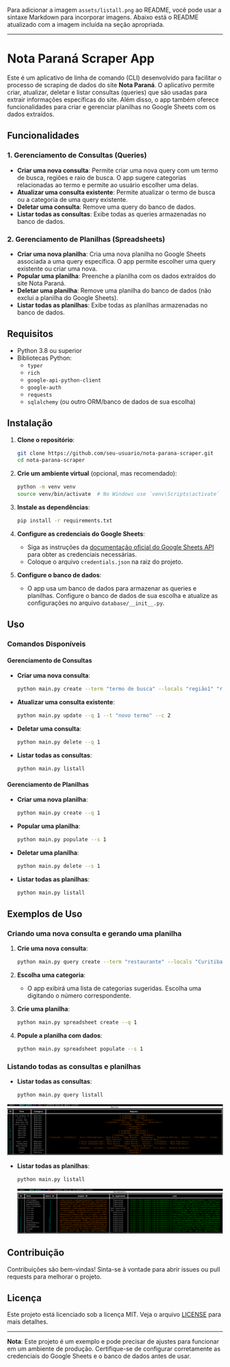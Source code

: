 Para adicionar a imagem `assets/listall.png` ao README, você pode usar a sintaxe Markdown para incorporar imagens. Abaixo está o README atualizado com a imagem incluída na seção apropriada.

---

# Nota Paraná Scraper App

Este é um aplicativo de linha de comando (CLI) desenvolvido para facilitar o processo de scraping de dados do site **Nota Paraná**. O aplicativo permite criar, atualizar, deletar e listar consultas (queries) que são usadas para extrair informações específicas do site. Além disso, o app também oferece funcionalidades para criar e gerenciar planilhas no Google Sheets com os dados extraídos.

## Funcionalidades

### 1. **Gerenciamento de Consultas (Queries)**
   - **Criar uma nova consulta**: Permite criar uma nova query com um termo de busca, regiões e raio de busca. O app sugere categorias relacionadas ao termo e permite ao usuário escolher uma delas.
   - **Atualizar uma consulta existente**: Permite atualizar o termo de busca ou a categoria de uma query existente.
   - **Deletar uma consulta**: Remove uma query do banco de dados.
   - **Listar todas as consultas**: Exibe todas as queries armazenadas no banco de dados.

### 2. **Gerenciamento de Planilhas (Spreadsheets)**
   - **Criar uma nova planilha**: Cria uma nova planilha no Google Sheets associada a uma query específica. O app permite escolher uma query existente ou criar uma nova.
   - **Popular uma planilha**: Preenche a planilha com os dados extraídos do site Nota Paraná.
   - **Deletar uma planilha**: Remove uma planilha do banco de dados (não exclui a planilha do Google Sheets).
   - **Listar todas as planilhas**: Exibe todas as planilhas armazenadas no banco de dados.

## Requisitos

- Python 3.8 ou superior
- Bibliotecas Python:
  - `typer`
  - `rich`
  - `google-api-python-client`
  - `google-auth`
  - `requests`
  - `sqlalchemy` (ou outro ORM/banco de dados de sua escolha)

## Instalação

1. **Clone o repositório**:
   ```bash
   git clone https://github.com/seu-usuario/nota-parana-scraper.git
   cd nota-parana-scraper
   ```

2. **Crie um ambiente virtual** (opcional, mas recomendado):
   ```bash
   python -m venv venv
   source venv/bin/activate  # No Windows use `venv\Scripts\activate`
   ```

3. **Instale as dependências**:
   ```bash
   pip install -r requirements.txt
   ```

4. **Configure as credenciais do Google Sheets**:
   - Siga as instruções da [documentação oficial do Google Sheets API](https://developers.google.com/sheets/api/quickstart/python) para obter as credenciais necessárias.
   - Coloque o arquivo `credentials.json` na raiz do projeto.

5. **Configure o banco de dados**:
   - O app usa um banco de dados para armazenar as queries e planilhas. Configure o banco de dados de sua escolha e atualize as configurações no arquivo `database/__init__.py`.

## Uso

### Comandos Disponíveis

#### Gerenciamento de Consultas

- **Criar uma nova consulta**:
  ```bash
  python main.py create --term "termo de busca" --locals "região1" "região2" --radius 10.0
  ```

- **Atualizar uma consulta existente**:
  ```bash
  python main.py update --q 1 --t "novo termo" --c 2
  ```

- **Deletar uma consulta**:
  ```bash
  python main.py delete --q 1
  ```

- **Listar todas as consultas**:
  ```bash
  python main.py listall
  ```

#### Gerenciamento de Planilhas

- **Criar uma nova planilha**:
  ```bash
  python main.py create --q 1
  ```

- **Popular uma planilha**:
  ```bash
  python main.py populate --s 1
  ```

- **Deletar uma planilha**:
  ```bash
  python main.py delete --s 1
  ```

- **Listar todas as planilhas**:
  ```bash
  python main.py listall
  ```

## Exemplos de Uso

### Criando uma nova consulta e gerando uma planilha

1. **Crie uma nova consulta**:
   ```bash
   python main.py query create --term "restaurante" --locals "Curitiba" "Londrina" --radius 5.0
   ```

2. **Escolha uma categoria**:
   - O app exibirá uma lista de categorias sugeridas. Escolha uma digitando o número correspondente.

3. **Crie uma planilha**:
   ```bash
   python main.py spreadsheet create --q 1
   ```

4. **Popule a planilha com dados**:
   ```bash
   python main.py spreadsheet populate --s 1
   ```

### Listando todas as consultas e planilhas

- **Listar todas as consultas**:
  ```bash
  python main.py query listall
  ```

![Queries listall](assets/query_listall.png)

- **Listar todas as planilhas**:
  ```bash
  python main.py listall
  ```

  ![Spreadsheets listall](assets/spreadsheet_listall.png)

## Contribuição

Contribuições são bem-vindas! Sinta-se à vontade para abrir issues ou pull requests para melhorar o projeto.

## Licença

Este projeto está licenciado sob a licença MIT. Veja o arquivo [LICENSE](LICENSE) para mais detalhes.

---

**Nota**: Este projeto é um exemplo e pode precisar de ajustes para funcionar em um ambiente de produção. Certifique-se de configurar corretamente as credenciais do Google Sheets e o banco de dados antes de usar.
